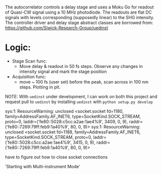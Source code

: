 The autocorrelator controls a delay stage and uses a Moku Go for readout of Quasi-CW signal using a 10 MHz photodiode.
The readouts are flat DC signals with levels corresponding (supposedly linear) to the SHG intensity.
The controller driver and delay stage abstract classes are borrowed from:
https://github.com/Siwick-Research-Group/uedinst

# Logic:

- Stage Scan func:
  - Move delay & readout in 50 fs steps. Observe any changes in intensity signal and mark the stage position
- Acquisition func:
  - move ~ 100 fs (user set) before the peak, scan across in 100 nm steps. Plotting in plt.

NOTE: With `uedinst` under development, I can work on both this project and request pull to `uedinst` by installing `uedinst` with `python setup.py develop`


sys:1: ResourceWarning: unclosed <socket.socket fd=1180, family=AddressFamily.AF_INET6, type=SocketKind.SOCK_STREAM, proto=0, laddr=('fe80::5028:c5cc:a2ae:1ae4%9', 3409, 0, 9), raddr=('fe80::7269:79ff:feb9:1a40%9', 80, 0, 9)>
sys:1: ResourceWarning: unclosed <socket.socket fd=1188, family=AddressFamily.AF_INET6, type=SocketKind.SOCK_STREAM, proto=0, laddr=('fe80::5028:c5cc:a2ae:1ae4%9', 3415, 0, 9), raddr=('fe80::7269:79ff:feb9:1a40%9', 80, 0, 9)>

have to figure out how to close socket connections



'Starting with Multi-instrument Mode'